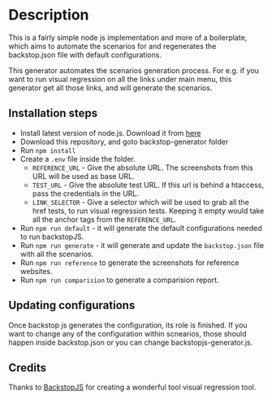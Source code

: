# Description
This is a fairly simple node js implementation and more of a boilerplate, which aims to automate the scenarios for and regenerates the backstop.json file with default configurations.

This generator automates the scenarios generation process. For e.g. if you want to run visual regression on all the links under main menu, this generator get all those links, and will generate the scenarios.

## Installation steps
* Install latest version of node.js. Download it from [here](https://nodejs.org/en/download/)
* Download this repository, and goto backstop-generator folder
* Run `npm install`
* Create a `.env` file inside the folder.
   * `REFERENCE_URL` - Give the absolute URL. The screenshots from this URL will be used as base URL.
   * `TEST_URL` - Give the absolute test URL. If this url is behind a htaccess, pass the credentials in the URL.
   * `LINK_SELECTOR` - Give a selector which will be used to grab all the href tests, to run visual regression tests. Keeping it empty would take all the anchor tags from the `REFERENCE_URL`.
* Run `npm run default` - it will generate the default configurations needed to run backstopJS.
* Run `npm run generate` - it will generate and update the `backstop.json` file with all the scenarios.
* Run `npm run reference` to generate the screenshots for reference websites.
* Run `npm run comparision` to generate a comparision report.

## Updating configurations
Once backstop js generates the configuration, its role is finished. If you want to change any of the configuration within scnearios, those should happen inside backstop.json or you can change backstopjs-generator.js.

## Credits
Thanks to [BackstopJS](https://github.com/garris/BackstopJS) for creating a wonderful tool visual regression tool.
